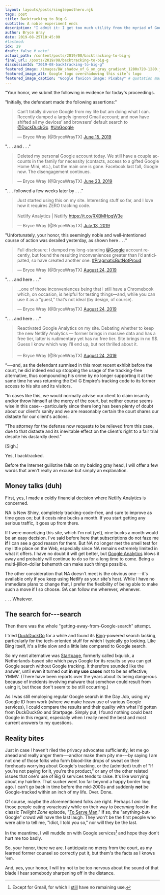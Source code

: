 ```yaml
---
layout: layouts/posts/singleposthero.njk
tags: post
title: Backtracking to Big G
subtitle: A noble experiment ends
description: "I admit it: I get too much utility from the myriad of Google services to pass them up, my privacy be damned."
author: Bryce Wray
date: 2019-08-25T10:45:00
#lastmod:
idx: 29
draft: false # note!
actual_path: /content/posts/2019/08/backtracking-to-big-g
final_url: /posts/2019/08/backtracking-to-big-g
discussionId: "2019-08-backtracking-to-big-g"
featured_image: /images/BW_shadow_of_G_on_gray_gradient_1280x720-1280.jpg
featured_image_alt: Google logo overshadowing this site’s logo
featured_image_caption: "Google favicon image: Pixabay" # quotation marks to allow colon
---
```


“Your honor, we submit the following in evidence for today's proceedings. 

"Initially, the defendant made the following assertions:"

<blockquote class="twitter-tweet"><p lang="en" dir="ltr">Can’t totally divorce Google from my life but am doing what I can. Recently dumped a largely ignored Gmail account; and now have shifted all my devices’ and browsers’ default search to <a href="https://twitter.com/DuckDuckGo?ref_src=twsrc%5Etfw">@DuckDuckGo</a>. <a href="https://twitter.com/hashtag/UnGoogle?src=hash&amp;ref_src=twsrc%5Etfw">#UnGoogle</a></p>&mdash; Bryce Wray (@BryceWrayTX) <a href="https://twitter.com/BryceWrayTX/status/1140023324988313601?ref_src=twsrc%5Etfw">June 15, 2019</a></blockquote> <script async src="https://platform.twitter.com/widgets.js" charset="utf-8"></script>

".&nbsp;.&nbsp;. and .&nbsp;.&nbsp;."

<blockquote class="twitter-tweet"><p lang="en" dir="ltr">Deleted my personal Google account today. We still have a couple accounts in the family for necessity (contacts, access to a gifted Google Home Mini, etc.), but the main one is gone. Facebook last fall, Google now. The disengagement continues.</p>&mdash; Bryce Wray (@BryceWrayTX) <a href="https://twitter.com/BryceWrayTX/status/1142915419784863745?ref_src=twsrc%5Etfw">June 23, 2019</a></blockquote> <script async src="https://platform.twitter.com/widgets.js" charset="utf-8"></script>

".&nbsp;.&nbsp;. followed a few weeks later by .&nbsp;.&nbsp;."

<blockquote class="twitter-tweet"><p lang="en" dir="ltr">Just started using this on my site. Interesting stuff so far, and I love how it requires ZERO tracking code. <br><br>Netlify Analytics | Netlify <a href="https://t.co/RXBMHpqW3e">https://t.co/RXBMHpqW3e</a></p>&mdash; Bryce Wray (@BryceWrayTX) <a href="https://twitter.com/BryceWrayTX/status/1150108543208579072?ref_src=twsrc%5Etfw">July 13, 2019</a></blockquote> <script async src="https://platform.twitter.com/widgets.js" charset="utf-8"></script>

"Unfortunately, your honor, this seemingly noble and well-intentioned course of action was derailed yesterday, as shown here&nbsp;.&nbsp;.&nbsp;."

<blockquote class="twitter-tweet"><p lang="en" dir="ltr">Full disclosure: I dumped my long-standing <a href="https://twitter.com/Google?ref_src=twsrc%5Etfw">@Google</a> account recently, but found the resulting inconveniences greater than I’d anticipated, so have created another one. <a href="https://twitter.com/hashtag/PragmaticButNotProud?src=hash&amp;ref_src=twsrc%5Etfw">#PragmaticButNotProud</a></p>&mdash; Bryce Wray (@BryceWrayTX) <a href="https://twitter.com/BryceWrayTX/status/1165327910078681088?ref_src=twsrc%5Etfw">August 24, 2019</a></blockquote> <script async src="https://platform.twitter.com/widgets.js" charset="utf-8"></script>

".&nbsp;.&nbsp;. and here .&nbsp;.&nbsp;."

<blockquote class="twitter-tweet"><p lang="en" dir="ltr">…one of those inconveniences being that I still have a Chromebook which, on occasion, is helpful for testing things—and, while you can use it as a “guest,&quot; that’s not ideal (by design, of course).</p>&mdash; Bryce Wray (@BryceWrayTX) <a href="https://twitter.com/BryceWrayTX/status/1165328656392232960?ref_src=twsrc%5Etfw">August 24, 2019</a></blockquote> <script async src="https://platform.twitter.com/widgets.js" charset="utf-8"></script>

".&nbsp;.&nbsp;. and here .&nbsp;.&nbsp;."

<blockquote class="twitter-tweet"><p lang="en" dir="ltr">Reactivated Google Analytics on my site. Debating whether to keep the new Netlify Analytics — former brings in massive data and has a free tier, latter is rudimentary yet has no free tier. Site brings in no $$. Guess I know which way I’ll end up, but not thrilled about it.</p>&mdash; Bryce Wray (@BryceWrayTX) <a href="https://twitter.com/BryceWrayTX/status/1165357162551545857?ref_src=twsrc%5Etfw">August 24, 2019</a></blockquote> <script async src="https://platform.twitter.com/widgets.js" charset="utf-8"></script>

“---and, as the defendant surmised in this most recent exhibit before the court, he did indeed end up stopping the usage of the tracking-free alternative, thus compounding his crime by no longer supporting it at the same time he was returning the Evil G Empire's tracking code to its former access to his site and its visitors.

“In cases like this, we would normally advise our client to claim insanity and/or throw himself at the mercy of the court, but neither course seems wise in this case---particularly since there long has been plenty of doubt about our client's sanity and we are reasonably certain the court shares our distaste for our client's actions.

"The attorney for the defense now requests to be relieved from this case, due to that distaste and its inevitable effect on the client's right to a fair trial despite his dastardly deed."

\[Sigh.]

Yes, I backtracked.

Before the Internet guillotine falls on my balding gray head, I will offer a few words that aren't really an excuse but simply an explanation.

## Money talks (duh)

First, yes, I made a coldly financial decision where [Netlify Analytics](https://www.netlify.com/docs/analytics/) is concerned.

NA is New Shiny, completely tracking-code-free, and sure to improve as time goes on; but it costs nine bucks a month. If you start getting any serious traffic, it goes up from there.

If I were monetizing this site, which I'm not (yet), nine bucks a month would be an easy decision. I've said before here that subscriptions do not faze me **if** I can see a good reason for them. But NA no longer met the smell test for my little place on the Web, especially since NA remains extremely limited in what it offers. I have no doubt it will get better, but [Google Analytics](https://marketingplatform.google.com/about/analytics/) blows it away and probably will continue to do so for a long time to come. Being a multi-jillion-dollar behemoth can make such things possible.

The other consideration that NA doesn't meet is the obvious one---it's available only if you keep using Netlify as your site's host. While I have no immediate plans to change that, I prefer the flexibility of being able to make such a move if I so choose. GA can follow me wherever, whenever.

.&nbsp;.&nbsp;. Whatever.

## The search for---search

Then there was the whole "getting-away-from-Google-search" attempt.

I tried [DuckDuckGo](https://duckduckgo.com) for a while and found its [Bing](https://bing.com)-powered search lacking, particularly for the tech-oriented stuff for which I typically go looking. Like Bing itself, it's a little slow and a little late compared to Google search.

So my next alternative was [Startpage](https://startpage.com), formerly called Ixquick, a Netherlands-based site which pays Google for its results so you can get Google search without Google tracking. It therefore sounded like the answer, until even it turned out **in my use cases** not to be as effective; YMMV. (There have been reports over the years about its being dangerous because of incidents involving malware that somehow could result from using it, but those don't seem to be still occurring.)

As I was still employing regular Google search in the Day Job, using my Google ID from work (where we make heavy use of various Google services), I could compare the results and their quality with what I'd gotten from DuckDuckGo and Startpage. Simply put, I found nothing could beat Google in this regard, especially when I really need the best and most current answers to my questions.

## Reality bites

Just in case I haven't riled the privacy advocates sufficiently, let me go ahead and really anger them---and/or make them pity me---by saying I am not one of those folks who form blood-like drops of sweat on their foreheads worrying about Google's tracking, or the (admitted) truth of "If you're not paying for it, you're the product," or any of the other related issues that one's use of Big G services tends to raise. It's like worrying about my hairline. That sucker went too far beyond a happy border long ago. I can't go back in time before the mid-2000s and suddenly **not** be Google-tracked within an inch of my life. Over. Done.

Of course, maybe the aforementioned folks are right. Perhaps I *am* like those people eating voraciously while on their way to *becoming* food in the classic *Twilight Zone* episode, "[To Serve Man](https://en.wikipedia.org/wiki/To_Serve_Man_(The_Twilight_Zone))." If so, the "anything-but-Google" crowd will have the last laugh. They won't be the first people who were able to tell me,  "Idiot, I told you so," nor will they be the last.

In the meantime, I will muddle on with Google services[^mail] and hope they don't hurt me too badly.

[^mail]: Except for Gmail, for which I [still](/posts/2019/05/the-holy-mail) have no remaining use.

So, your honor, there we are. I anticipate no mercy from the court, as my learned former counsel so correctly put it, but them's the facts as I knows 'em.

And, yes, your honor, I will try not to be too nervous about the sound of that blade I hear somebody sharpening off in the distance.